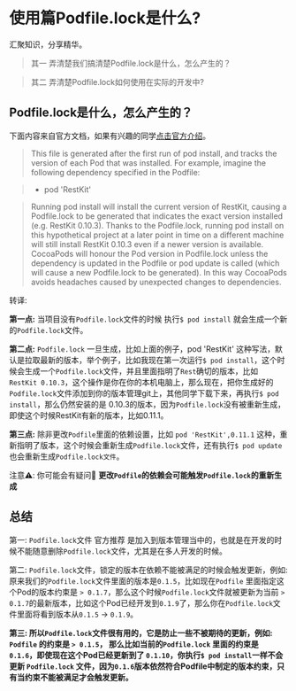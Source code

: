 # 使用篇Podfile.lock是什么? 

汇聚知识，分享精华。  

> 其一 弄清楚我们搞清楚Podfile.lock是什么，怎么产生的？

> 其二 弄清楚Podfile.lock如何使用在实际的开发中?


Podfile.lock是什么，怎么产生的？
------
下面内容来自官方文档，如果有兴趣的同学[点击官方介绍](https://guides.cocoapods.org/using/using-cocoapods)。
> This file is generated after the first run of pod install, and tracks the version of each Pod that was installed. For example, imagine the following dependency specified in the Podfile:

>* pod 'RestKit'

> Running pod install will install the current version of RestKit, causing a Podfile.lock to be generated that indicates the exact version installed (e.g. RestKit 0.10.3). Thanks to the Podfile.lock, running pod install on this hypothetical project at a later point in time on a different machine will still install RestKit 0.10.3 even if a newer version is available. CocoaPods will honour the Pod version in Podfile.lock unless the dependency is updated in the Podfile or pod update is called (which will cause a new Podfile.lock to be generated). In this way CocoaPods avoids headaches caused by unexpected changes to dependencies. 

转译: 

 **第一点:** 当项目没有`Podfile.lock`文件的时候 执行`$ pod install` 就会生成一个新的`Podfile.lock`文件。
 
 **第二点:** `Podfile.lock` 一旦生成，比如上面的例子，pod 'RestKit' 这种写法，默认是拉取最新的版本，举个例子，比如我现在第一次运行`$ pod install`，这个时候会生成一个`Podfile.lock`文件，并且里面指明了`Rest`确切的版本，比如 `RestKit 0.10.3`，这个操作是你在你的本机电脑上，那么现在，把你生成好的`Podfile.lock`文件添加到你的版本管理git上，其他同学下载下来，再执行`$ pod install`，那么仍然安装的是 0.10.3的版本，因为`Podfile.lock`没有被重新生成，即使这个时候RestKit有新的版本，比如0.11.1。  
 
 **第三点:** 除非更改`Podfile`里面的依赖设置，比如 `pod 'RestKit',0.11.1` 这种，重新指明了版本，这个时候会重新生成`Podfile.lock`文件，还有执行`$ pod update`也会重新生成`Podfile.lock文件`。

注意⚠️: 你可能会有疑问🤔️ **更改`Podfile`的依赖会可能触发`Podfile.lock`的重新生成**


总结
------
第一: `Podfile.lock`文件 官方推荐 是加入到版本管理当中的，也就是在开发的时候不能随意删除`Podfile.lock`文件，尤其是在多人开发的时候。  

第二: `Podfile.lock`文件，锁定的版本在依赖不能被满足的时候会触发更新，例如:原来我们的`Podfile.lock`文件里面的版本是`0.1.5`，比如现在`Podfile` 里面指定这个Pod的版本约束是 `> 0.1.7`，那么这个时候`Podfile.lock`文件就被更新为当前 `> 0.1.7`的最新版本，比如这个Pod已经开发到`0.1.9`了，那么你在`Podfile.lock`文件里面将看到版本从`0.1.5` -> `0.1.9`。

**第三: 所以`Podfile.lock`文件很有用的，它是防止一些不被期待的更新，例如: `Podfile` 的约束是  `> 0.1.5`，
那么比如当前的`Podfile.lock` 里面的约束是 `0.1.6`，即使现在这个Pod已经更新到了 `0.1.10`，你执行`$ pod install`一样不会更新 `Podfile.lock` 文件，因为`0.1.6`版本依然符合Podfile中制定的版本约束，只有当约束不能被满足才会触发更新。**














